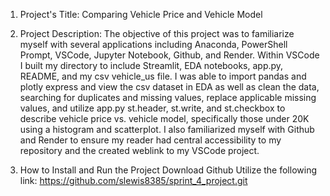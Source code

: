 1. Project's Title: Comparing Vehicle Price and Vehicle Model 

2. Project Description: The objective of this project was to familiarize myself with several applications including Anaconda, PowerShell Prompt, VSCode, Jupyter Notebook, Github, and Render.  Within VSCode I built my directory to include Streamlit, EDA notebooks, app.py, README, and my csv vehicle_us file. I was able to import pandas and plotly express and view the csv dataset in EDA as well as clean the data, searching for duplicates and missing values, replace applicable missing values, and utilize app.py st.header, st.write, and st.checkbox to describe vehicle price vs. vehicle model, specifically those under 20K using a histogram and scatterplot. I also familiarized myself with Github and Render to ensure my reader had central accessibility to my repository and the created weblink to my VSCode project.

3. How to Install and Run the Project
Download Github
Utilize the following link: https://github.com/slewis8385/sprint_4_project.git







